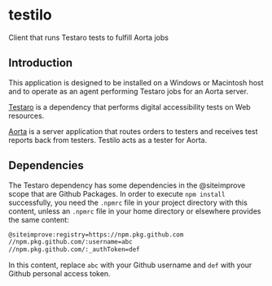 # testilo
Client that runs Testaro tests to fulfill Aorta jobs

## Introduction

This application is designed to be installed on a Windows or Macintosh host and to operate as an agent performing Testaro jobs for an Aorta server.

[Testaro](https://www.npmjs.com/package/testaro) is a dependency that performs digital accessibility tests on Web resources.

[Aorta](https://github.com/jrpool/aorta) is a server application that routes orders to testers and receives test reports back from testers. Testilo acts as a tester for Aorta.

## Dependencies

The Testaro dependency has some dependencies in the @siteimprove scope that are Github Packages. In order to execute `npm install` successfully, you need the `.npmrc` file in your project directory with this content, unless an `.npmrc` file in your home directory or elsewhere provides the same content:

```bash
@siteimprove:registry=https://npm.pkg.github.com
//npm.pkg.github.com/:username=abc
//npm.pkg.github.com/:_authToken=def
```

In this content, replace `abc` with your Github username and `def` with your Github personal access token.
